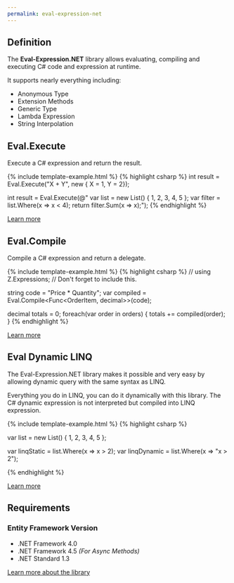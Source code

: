 ```yaml
---
permalink: eval-expression-net 
---
```


## Definition

The **Eval-Expression.NET** library allows evaluating, compiling and executing C# code and expression at runtime.

It supports nearly everything including:

 - Anonymous Type
 - Extension Methods
 - Generic Type
 - Lambda Expression
 - String Interpolation

## Eval.Execute

Execute a C# expression and return the result.

{% include template-example.html %} 
{% highlight csharp %}
int result = Eval.Execute<int>("X + Y", new { X = 1, Y = 2});

int result = Eval.Execute<int>(@"
    var list = new List<int>() { 1, 2, 3, 4, 5 };
    var filter = list.Where(x => x < 4);
    return filter.Sum(x => x);");
{% endhighlight %}

[Learn more](http://eval-expression.net/eval-execute)

## Eval.Compile

Compile a C# expression and return a delegate.

{% include template-example.html %} 
{% highlight csharp %}
// using Z.Expressions; // Don't forget to include this.

string code = "Price * Quantity";
var compiled = Eval.Compile<Func<OrderItem, decimal>>(code);

decimal totals = 0;
foreach(var order in orders)
{
    totals += compiled(order);
}
{% endhighlight %}

[Learn more](http://eval-expression.net/eval-compile)

## Eval Dynamic LINQ

The Eval-Expression.NET library makes it possible and very easy by allowing dynamic query with the same syntax as LINQ.

Everything you do in LINQ, you can do it dynamically with this library. The C# dynamic expression is not interpreted but compiled into LINQ expression.

{% include template-example.html %} 
{% highlight csharp %}

var list = new List<int>() { 1, 2, 3, 4, 5 };

var linqStatic  = list.Where(x => x > 2);
var linqDynamic = list.Where(x => "x > 2");

{% endhighlight %}

[Learn more](http://eval-expression.net/linq-dynamic)

## Requirements

### Entity Framework Version

 - .NET Framework 4.0
 - .NET Framework 4.5 *(For Async Methods)*
 - .NET Standard 1.3

[Learn more about the library](http://eval-expression.net)
